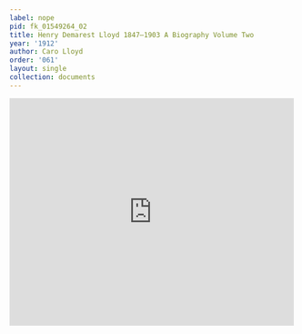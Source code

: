 ```yaml
---
label: nope
pid: fk_01549264_02
title: Henry Demarest Lloyd 1847—1903 A Biography Volume Two
year: '1912'
author: Caro Lloyd
order: '061'
layout: single
collection: documents
---
```

<iframe src="https://northwestern.app.box.com/embed/s/zx80fauwv5nypt3x7rjew672bheklwgt?sortColumn=date&view=list" width="500" height="400" frameborder="0" allowfullscreen webkitallowfullscreen msallowfullscreen></iframe>
